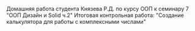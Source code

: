Домашняя работа студента Князева Р.Д. по курсу ООП к семинару 7 "ООП Дизайн и Solid ч.2"
Итоговая контрольная работа: "Создание калькулятора для работы с комплексными числами"